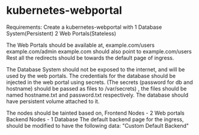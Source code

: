 # kubernetes-webportal

Requirements:
Create a kubernetes-webportal with
1 Database System(Persistent)
2 Web Portals(Stateless)

The Web Portals should be available at,
example.com/users
example.com/admin
example.com should also point to example.com/users
Rest all the redirects should be towards the default page of ingress.

The Database System should not be exposed to the internet, and will be used by the web portals. The credentials for the database should be injected in the web portal using secrets.
(The secrets (password for db and hostname) should be passed as files to /var/secrets)
, the files should be named hostname.txt and password.txt respectively. The database should have persistent volume attached to it.

The nodes should be tainted based on,
Frontend Nodes - 2 Web portals
Backend Nodes - 1 Database
The default backend page for the ingress, should be modified to have the following data: "Custom Default Backend"

